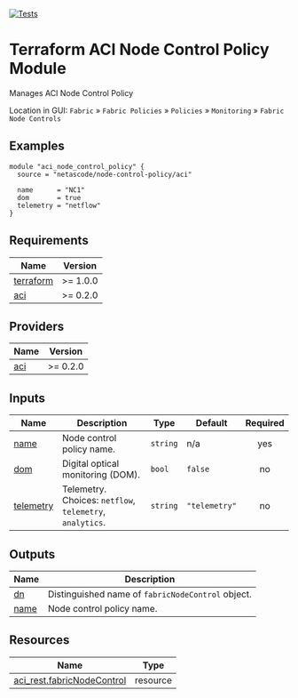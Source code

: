 <!-- BEGIN_TF_DOCS -->
[![Tests](https://github.com/netascode/terraform-aci-node-control-policy/actions/workflows/test.yml/badge.svg)](https://github.com/netascode/terraform-aci-node-control-policy/actions/workflows/test.yml)

# Terraform ACI Node Control Policy Module

Manages ACI Node Control Policy

Location in GUI:
`Fabric` » `Fabric Policies` » `Policies` » `Monitoring` » `Fabric Node Controls`

## Examples

```hcl
module "aci_node_control_policy" {
  source = "netascode/node-control-policy/aci"

  name      = "NC1"
  dom       = true
  telemetry = "netflow"
}

```

## Requirements

| Name | Version |
|------|---------|
| <a name="requirement_terraform"></a> [terraform](#requirement\_terraform) | >= 1.0.0 |
| <a name="requirement_aci"></a> [aci](#requirement\_aci) | >= 0.2.0 |

## Providers

| Name | Version |
|------|---------|
| <a name="provider_aci"></a> [aci](#provider\_aci) | >= 0.2.0 |

## Inputs

| Name | Description | Type | Default | Required |
|------|-------------|------|---------|:--------:|
| <a name="input_name"></a> [name](#input\_name) | Node control policy name. | `string` | n/a | yes |
| <a name="input_dom"></a> [dom](#input\_dom) | Digital optical monitoring (DOM). | `bool` | `false` | no |
| <a name="input_telemetry"></a> [telemetry](#input\_telemetry) | Telemetry. Choices: `netflow`, `telemetry`, `analytics`. | `string` | `"telemetry"` | no |

## Outputs

| Name | Description |
|------|-------------|
| <a name="output_dn"></a> [dn](#output\_dn) | Distinguished name of `fabricNodeControl` object. |
| <a name="output_name"></a> [name](#output\_name) | Node control policy name. |

## Resources

| Name | Type |
|------|------|
| [aci_rest.fabricNodeControl](https://registry.terraform.io/providers/netascode/aci/latest/docs/resources/rest) | resource |
<!-- END_TF_DOCS -->